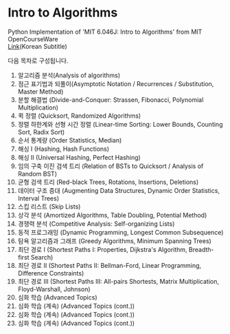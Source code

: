 # Intro to Algorithms
Python Implementation of 'MIT 6.046J: Intro to Algorithms' from MIT OpenCourseWare<br>
[Link](http://www.snow.or.kr/lecture/applied_sciences/computer_science/532.html)(Korean Subtitle)

다음 목차로 구성됩니다.
1. 알고리즘 분석(Analysis of algorithms)
2. 점근 표기법과 되풀이(Asymptotic Notation / Recurrences / Substitution, Master Method)
3. 분할 해결법 (Divide-and-Conquer: Strassen, Fibonacci, Polynomial Multiplication)
4. 퀵 정렬 (Quicksort, Randomized Algorithms)
5. 정렬 하한계와 선형 시간 정렬 (Linear-time Sorting: Lower Bounds, Counting Sort, Radix Sort)
6. 순서 통계량 (Order Statistics, Median)
7. 해싱 I (Hashing, Hash Functions)
8. 해싱 II (Universal Hashing, Perfect Hashing)
9. 임의 구축 이진 검색 트리 (Relation of BSTs to Quicksort / Analysis of Random BST)
10. 균형 검색 트리 (Red-black Trees, Rotations, Insertions, Deletions)
11. 데이터 구조 증대 (Augmenting Data Structures, Dynamic Order Statistics, Interval Trees)
12. 스킵 리스트 (Skip Lists)
13. 상각 분석 (Amortized Algorithms, Table Doubling, Potential Method)
14. 경쟁력 분석 (Competitive Analysis: Self-organizing Lists)
15. 동적 프로그래밍 (Dynamic Programming, Longest Common Subsequence)
16. 탐욕 알고리즘과 그래프 (Greedy Algorithms, Minimum Spanning Trees)
17. 최단 경로 I (Shortest Paths I: Properties, Dijkstra's Algorithm, Breadth-first Search)
18. 최단 경로 II (Shortest Paths II: Bellman-Ford, Linear Programming, Difference Constraints)
19. 최단 경로 III (Shortest Paths III: All-pairs Shortests, Matrix Multiplication, Floyd-Warshall, Johnson)
20. 심화 학습 (Advanced Topics)
21. 심화 학습 (계속) (Advanced Topics (cont.))
22. 심화 학습 (계속) (Advanced Topics (cont.))
23. 심화 학습 (계속) (Advanced Topics (cont.))
